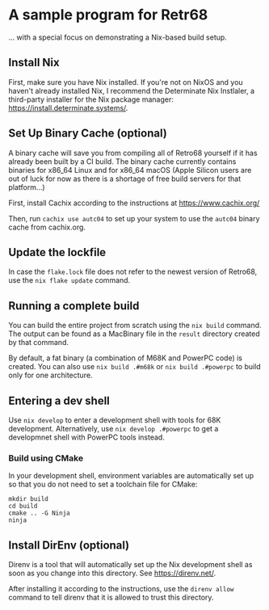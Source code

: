 A sample program for Retr68
========

... with a special focus on demonstrating a Nix-based build setup.


## Install Nix
First, make sure you have Nix installed.
If you're not on NixOS and you haven't already installed Nix, 
I recommend the Determinate Nix Instlaler, a third-party installer for the Nix package manager:
https://install.determinate.systems/.

## Set Up Binary Cache (optional)

A binary cache will save you from compiling all of Retro68 yourself if
it has already been built by a CI build. The binary cache currently contains binaries
for x86_64 Linux and for x86_64 macOS
(Apple Silicon users are out of luck for now as there is a shortage of free build servers for that platform...)

First, install Cachix according to the instructions at https://www.cachix.org/

Then, run `cachix use autc04` to set up your system to use the `autc04` binary cache from cachix.org.

## Update the lockfile

In case the `flake.lock` file does not refer to the newest version of Retro68,
use the `nix flake update` command.

## Running a complete build

You can build the entire project from scratch using the `nix build` command.
The output can be found as a MacBinary file in the `result` directory created by that command.

By default, a fat binary (a combination of M68K and PowerPC code) is created.
You can also use `nix build .#m68k` or `nix build .#powerpc` to build only for one architecture.

## Entering a dev shell

Use `nix develop` to enter a development shell with tools for 68K development.
Alternatively, use `nix develop .#powerpc` to get a developmnet shell with PowerPC tools instead.

### Build using CMake

In your development shell, environment variables are automatically set up
so that you do not need to set a toolchain file for CMake:

```
mkdir build
cd build
cmake .. -G Ninja
ninja
```

## Install DirEnv (optional)

Direnv is a tool that will automatically set up the Nix development shell as soon
as you change into this directory. See https://direnv.net/.

After installing it according to the instructions, use the `direnv allow` command
to tell direnv that it is allowed to trust this directory.

